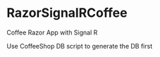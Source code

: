 # RazorSignalRCoffee
Coffee Razor App with Signal R 

Use CoffeeShop DB script to generate the DB first
